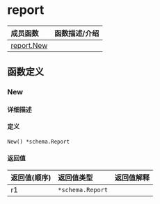 # report

|成员函数|函数描述/介绍|
|:------|:--------|
| [report.New](#new) ||


## 函数定义
### New

#### 详细描述


#### 定义

`New() *schema.Report`

#### 返回值
|返回值(顺序)|返回值类型|返回值解释|
|:-----------|:---------- |:-----------|
| r1 | `*schema.Report` |   |


